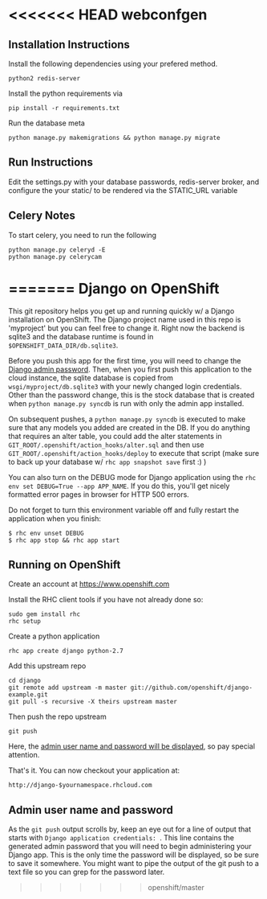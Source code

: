 <<<<<<< HEAD
webconfgen
==========

Installation Instructions
-------------------------

Install the following dependencies using your prefered method.

```
python2 redis-server 
```

Install the python requirements via 

```
pip install -r requirements.txt
```

Run the database meta

```
python manage.py makemigrations && python manage.py migrate
```

Run Instructions
----------------

Edit the settings.py with your database passwords, redis-server broker, and configure the your static/ to be rendered via the STATIC_URL variable


Celery Notes
------------

To start celery, you need to run the following

```
python manage.py celeryd -E 
python manage.py celerycam
```
=======
Django on OpenShift
===================

This git repository helps you get up and running quickly w/ a Django
installation on OpenShift.  The Django project name used in this repo
is 'myproject' but you can feel free to change it.  Right now the
backend is sqlite3 and the database runtime is found in
`$OPENSHIFT_DATA_DIR/db.sqlite3`.

Before you push this app for the first time, you will need to change
the [Django admin password](#admin-user-name-and-password).
Then, when you first push this
application to the cloud instance, the sqlite database is copied from
`wsgi/myproject/db.sqlite3` with your newly changed login
credentials. Other than the password change, this is the stock
database that is created when `python manage.py syncdb` is run with
only the admin app installed.

On subsequent pushes, a `python manage.py syncdb` is executed to make
sure that any models you added are created in the DB.  If you do
anything that requires an alter table, you could add the alter
statements in `GIT_ROOT/.openshift/action_hooks/alter.sql` and then use
`GIT_ROOT/.openshift/action_hooks/deploy` to execute that script (make
sure to back up your database w/ `rhc app snapshot save` first :) )

You can also turn on the DEBUG mode for Django application using the
`rhc env set DEBUG=True --app APP_NAME`. If you do this, you'll get
nicely formatted error pages in browser for HTTP 500 errors.

Do not forget to turn this environment variable off and fully restart
the application when you finish:

```
$ rhc env unset DEBUG
$ rhc app stop && rhc app start
```

Running on OpenShift
--------------------

Create an account at https://www.openshift.com

Install the RHC client tools if you have not already done so:
    
    sudo gem install rhc
    rhc setup

Create a python application

    rhc app create django python-2.7

Add this upstream repo

    cd django
    git remote add upstream -m master git://github.com/openshift/django-example.git
    git pull -s recursive -X theirs upstream master

Then push the repo upstream

    git push

Here, the [admin user name and password will be displayed](#admin-user-name-and-password), so pay
special attention.
	
That's it. You can now checkout your application at:

    http://django-$yournamespace.rhcloud.com

Admin user name and password
----------------------------
As the `git push` output scrolls by, keep an eye out for a
line of output that starts with `Django application credentials: `. This line
contains the generated admin password that you will need to begin
administering your Django app. This is the only time the password
will be displayed, so be sure to save it somewhere. You might want 
to pipe the output of the git push to a text file so you can grep for
the password later.

>>>>>>> openshift/master
